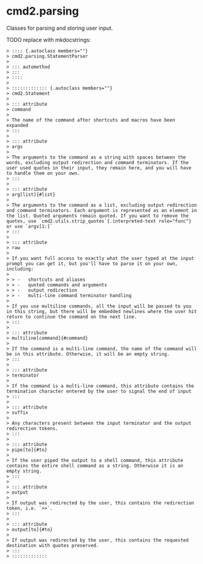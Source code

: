 # cmd2.parsing

Classes for parsing and storing user input.

TODO replace with mkdocstrings:

    > :::: {.autoclass members=""}
    > cmd2.parsing.StatementParser
    >
    > ::: automethod
    > :::
    > ::::
    >
    > ::::::::::::: {.autoclass members=""}
    > cmd2.Statement
    >
    > ::: attribute
    > command
    >
    > The name of the command after shortcuts and macros have been expanded
    > :::
    >
    > ::: attribute
    > args
    >
    > The arguments to the command as a string with spaces between the words, excluding output redirection and command terminators. If the user used quotes in their input, they remain here, and you will have to handle them on your own.
    > :::
    >
    > ::: attribute
    > arg[list]{#list}
    >
    > The arguments to the command as a list, excluding output redirection and command terminators. Each argument is represented as an element in the list. Quoted arguments remain quoted. If you want to remove the quotes, use `cmd2.utils.strip_quotes`{.interpreted-text role="func"} or use `argv[1:]`
    > :::
    >
    > ::: attribute
    > raw
    >
    > If you want full access to exactly what the user typed at the input prompt you can get it, but you'll have to parse it on your own, including:
    >
    > > -   shortcuts and aliases
    > > -   quoted commands and arguments
    > > -   output redirection
    > > -   multi-line command terminator handling
    >
    > If you use multiline commands, all the input will be passed to you in this string, but there will be embedded newlines where the user hit return to continue the command on the next line.
    > :::
    >
    > ::: attribute
    > multiline[command]{#command}
    >
    > If the command is a multi-line command, the name of the command will be in this attribute. Otherwise, it will be an empty string.
    > :::
    >
    > ::: attribute
    > terminator
    >
    > If the command is a multi-line command, this attribute contains the termination character entered by the user to signal the end of input
    > :::
    >
    > ::: attribute
    > suffix
    >
    > Any characters present between the input terminator and the output redirection tokens.
    > :::
    >
    > ::: attribute
    > pipe[to]{#to}
    >
    > If the user piped the output to a shell command, this attribute contains the entire shell command as a string. Otherwise it is an empty string.
    > :::
    >
    > ::: attribute
    > output
    >
    > If output was redirected by the user, this contains the redirection token, i.e. `>>`.
    > :::
    >
    > ::: attribute
    > output[to]{#to}
    >
    > If output was redirected by the user, this contains the requested destination with quotes preserved.
    > :::
    > :::::::::::::
